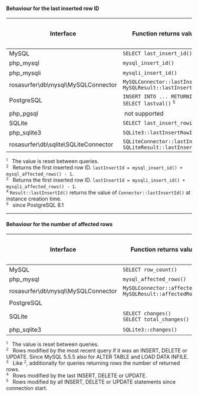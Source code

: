 

#### Behaviour for the last inserted row ID

| Interface                            | Function returns value for                                                        | Previous queries                | Most recent query <small><sup>1</sup></small> |
|--------------------------------------|-----------------------------------------------------------------------------------|:-------------------------------:|:---------------------------------------------:|
| MySQL                                | `SELECT last_insert_id()`                                                         | yes                             | -                                             |
| php_mysql                            | `mysql_insert_id()`                                                               | -                               | yes <small><sup>2</sup></small>               |
| php_mysqli                           | `mysqli_insert_id()`                                                              | -                               | yes <small><sup>3</sup></small>               |
| rosasurfer\db\mysql\MySQLConnector   | `MySQLConnector::lastInsertId()`<br>`MySQLResult::lastInsertId()`                 | yes <small><sup>4</sup></small> | -                                             |
| PostgreSQL                           | `INSERT INTO ... RETURNING ...`<br>`SELECT lastval()` <small><sup>5</sup></small> | -<br>yes                        | yes<br>-                                      |
| php_pgsql                            | &nbsp;not supported                                                               |                                 |                                               |
| SQLite                               | `SELECT last_insert_rowid()`                                                      | yes                             | -                                             |
| php_sqlite3                          | `SQLite3::lastInsertRowID()`                                                      | yes                             | -                                             |
| rosasurfer\db\sqlite\SQLiteConnector | `SQLiteConnector::lastInsertId()`<br>`SQLiteResult::lastInsertId()`               | yes <small><sup>4</sup></small> | -                                             |

<small><sup>1</sup></small> &nbsp;&nbsp;The value is reset between queries.  
<small><sup>2</sup></small> &nbsp;&nbsp;Returns the first inserted row ID. `lastInsertId = mysql_insert_id() + mysql_affected_rows() - 1`.  
<small><sup>3</sup></small> &nbsp;&nbsp;Returns the first inserted row ID. `lastInsertId = mysqli_insert_id() + mysqli_affected_rows() - 1`.  
<small><sup>4</sup></small> `Result::lastInsertId()` returns the value of `Connector::lastInsertId()` at instance creation time.  
<small><sup>5</sup></small> &nbsp;&nbsp;since PostgreSQL 8.1  

_ _ _

#### Behaviour for the number of affected rows

| Interface                          | Function returns value for                                        | Previous queries                                                   | Most recent query <small><sup>1</sup></small> |
|------------------------------------|-------------------------------------------------------------------|:------------------------------------------------------------------:|:---------------------------------------------:|
| MySQL                              | `SELECT row_count()`                                              | -                                                                  | yes <small><sup>2</sup></small>               |
| php_mysql                          | `mysql_affected_rows()`                                           | -                                                                  | yes <small><sup>3</sup></small>               |
| rosasurfer\db\mysql\MySQLConnector | `MySQLConnector::affectedRows()`<br>`MySQLResult::affectedRows()` |                                                                    |                                               |
| PostgreSQL                         |                                                                   |                                                                    |                                               |
| SQLite                             | `SELECT changes()`<br>`SELECT total_changes()`                    | yes <small><sup>4</sup></small><br>yes <small><sup>5</sup></small> | -                                             |
| php_sqlite3                        | `SQLite3::changes()`                                              | yes <small><sup>4</sup></small>                                    | -                                             |

<small><sup>1</sup></small> &nbsp;&nbsp;The value is reset between queries.  
<small><sup>2</sup></small> &nbsp;&nbsp;Rows modified by the most recent query if it was an INSERT, DELETE or UPDATE. Since MySQL 5.5.5 also for ALTER TABLE and LOAD DATA INFILE.  
<small><sup>3</sup></small> &nbsp;&nbsp;Like <small><sup>2</sup></small>, additionally for queries returning rows the number of returned rows.  
<small><sup>4</sup></small> &nbsp;&nbsp;Rows modified by the last INSERT, DELETE or UPDATE.  
<small><sup>5</sup></small> &nbsp;&nbsp;Rows modified by all INSERT, DELETE or UPDATE statements since connection start.  
